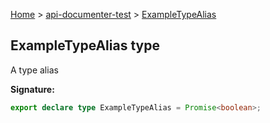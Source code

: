 [Home](./index) &gt; [api-documenter-test](./api-documenter-test.md) &gt; [ExampleTypeAlias](./api-documenter-test.exampletypealias.md)

## ExampleTypeAlias type

A type alias

<b>Signature:</b>

```typescript
export declare type ExampleTypeAlias = Promise<boolean>;
```
